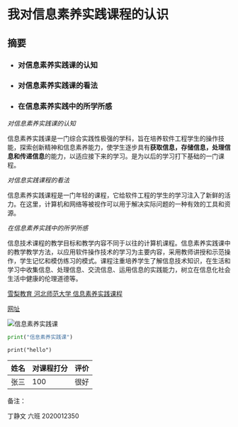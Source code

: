 # 我对信息素养实践课程的认识

## 摘要



- ### 对信息素养实践课的认知

- ### 对信息素养实践课的看法

- ### 在信息素养实践中的所学所感



*对信息素养实践课的认知*

信息素养实践课是一门综合实践性极强的学科，旨在培养软件工程学生的操作技能，探索创新精神和信息素养能力，使学生逐步具有**获取信息，存储信息，处理信息和传递信息**的能力，以适应接下来的学习。是为以后的学习打下基础的一门课程。

*对信息实践课程的看法*

信息素养实践课程是一门年轻的课程，它给软件工程的学生的学习注入了新鲜的活力。在这里，计算机和网络等被视作可以用于解决实际问题的一种有效的工具和资源。 

*在信息素养实践中的所学所感*

信息技术课程的教学目标和教学内容不同于以往的计算机课程。信息素养实践课中的教学教学方法，以应用软件操作技术的学习为主要内容，采用教师讲授和示范操作，学生记忆和模仿练习的模式。课程注重培养学生了解信息技术知识，在生活和学习中收集信息、处理信息、交流信息、运用信息的实践能力，树立在信息化社会生活中健康的伦理道德等。 

<u>雪梨教育 河北师范大学 信息素养实践课程</u>

[网址](http://www.edu2act.cn/team/xin-xi-su-yang-shi-jian/intro)

![信息素养实践课](https://tse4-mm.cn.bing.net/th/id/OIP.AsKyBdYEQII-PtfOTbxUIQHaEK?w=282&h=180&c=7&o=5&dpr=1.25&pid=1.7)

```python
print("信息素养实践课")
```

`print("hello")`

| 姓名 | 对课程打分 | 评价 |
| ---- | ---------- | ---- |
| 张三 | 100        | 很好 |

备注：

丁静文 六班 2020012350

